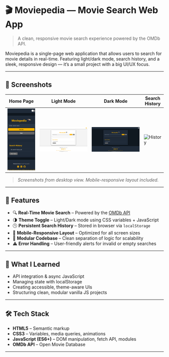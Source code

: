 # 🎬 Moviepedia — Movie Search Web App

> A clean, responsive movie search experience powered by the OMDb API.

Moviepedia is a single-page web application that allows users to search for movie details in real-time. Featuring light/dark mode, search history, and a sleek, responsive design — it’s a small project with a big UI/UX focus.

---

## 📸 Screenshots

| Home Page | Light Mode | Dark Mode | Search History |
|-----------|------------|-----------|----------------|
| ![Home](img/1.png) | ![Light](img/2.png) | ![Dark](img/3.png) | ![History](img/4.png) |

> *Screenshots from desktop view. Mobile-responsive layout included.*

---

## 🚀 Features

- 🔍 **Real-Time Movie Search** – Powered by the [OMDb API](https://www.omdbapi.com/)
- 🌗 **Theme Toggle** – Light/Dark mode using CSS variables + JavaScript
- 🕓 **Persistent Search History** – Stored in browser via `localStorage`
- 📱 **Mobile-Responsive Layout** – Optimized for all screen sizes
- 🧩 **Modular Codebase** – Clean separation of logic for scalability
- ⚠️ **Error Handling** – User-friendly alerts for invalid or empty searches

---

## 🧠 What I Learned

- API integration & async JavaScript
- Managing state with localStorage
- Creating accessible, theme-aware UIs
- Structuring clean, modular vanilla JS projects

---

## 🛠 Tech Stack

- **HTML5** – Semantic markup
- **CSS3** – Variables, media queries, animations
- **JavaScript (ES6+)** – DOM manipulation, fetch API, modules
- **OMDb API** – Open Movie Database

---
